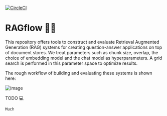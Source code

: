 [![CircleCI](https://circleci.com/gh/circleci/circleci-docs.svg?style=shield)](https://circleci.com/gh/cci-23k7wh/RAGflow-CCI)

# RAGflow 👨‍💻

This repository offers tools to construct and evaluate Retrieval Augmented Generation (RAG) systems for creating question-answer applications on top of document stores. We treat parameters such as chunk size, overlap, the choice of embedding model and the chat model as hyperparameters. A grid search is performed in this parameter space to optimize results.

The rough workflow of building and evaluating these systems is shown here:

![image](https://github.com/AndreasX42/RAG-Evaluation/assets/141482745/2ca9e4fb-30f8-4918-b891-5cf0018ad24b)


TODO 💻

    Much
    

